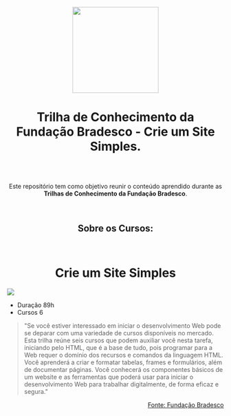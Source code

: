<p align="Center"><img height=200px src="https://github.com/BR-Darkness/Fundacao_Bradesco_-_Trilha_de_Conhecimento_-_Crie_um_Site_Simples/blob/main/Imagens/escola_virtual_horizontal_full.svg"></p>

<h1 align="Center">Trilha de Conhecimento da Fundação Bradesco - Crie um Site Simples.</h1>

<br><br>

<p align="Center">Este repositório tem como objetivo reunir o conteúdo aprendido durante as <strong>Trilhas de Conhecimento da Fundação Bradesco</strong>.</p>

<br>

<h2 align="Center">Sobre os Cursos:</h2>

<br>

<h1 align="Center">Crie um Site Simples</h1>

<img src= "https://github.com/BR-Darkness/Fundacao_Bradesco_-_Trilha_de_Conhecimento_-_Crie_um_Site_Simples/blob/main/Imagens/Funda%C3%A7%C3%A3o%20Bradesco%20-%20Criando%20um%20Site%20Simples.png">

- Duração 89h 
- Cursos 6

> "Se você estiver interessado em iniciar o desenvolvimento Web pode se deparar com uma variedade de cursos disponíveis no mercado.
Esta trilha reúne seis cursos que podem auxiliar você nesta tarefa, iniciando pelo HTML, que é a base de tudo, pois programar para a Web requer o domínio dos recursos e comandos da linguagem HTML.
Você aprenderá a criar e formatar tabelas, frames e formulários, além de documentar páginas.
Você conhecerá os componentes básicos de um website e as ferramentas que poderá usar para iniciar o desenvolvimento Web para trabalhar digitalmente, de forma eficaz e segura."
<p align="right"><a href="https://www.ev.org.br/trilhas-de-conhecimento/crie-um-site-simples">Fonte: Fundação Bradesco</a></p>
